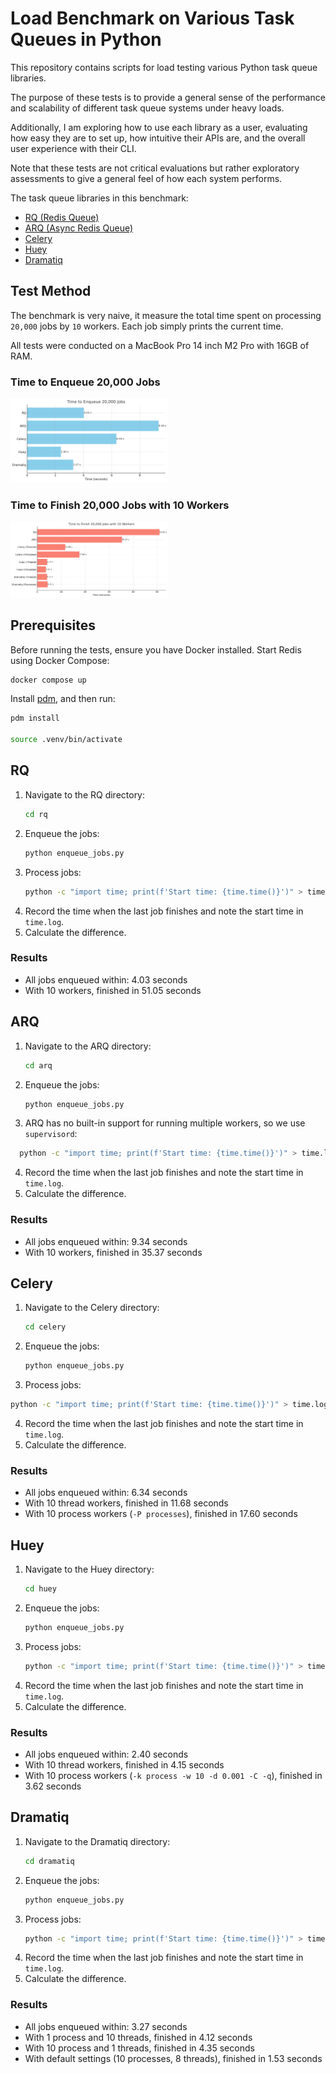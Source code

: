 # Load Benchmark on Various Task Queues in Python

This repository contains scripts for load testing various Python task queue libraries.
 
The purpose of these tests is to provide a general sense of the performance and scalability of different task queue systems under heavy loads. 

Additionally, I am exploring how to use each library as a user, evaluating how easy they are to set up, how intuitive their APIs are, and the overall user experience with their CLI. 

Note that these tests are not critical evaluations but rather exploratory assessments to give a general feel of how each system performs.

The task queue libraries in this benchmark:

- [RQ (Redis Queue)](https://python-rq.org/)
- [ARQ (Async Redis Queue)](https://arq-docs.helpmanual.io/)
- [Celery](https://docs.celeryq.dev/en/main/getting-started/introduction.html)
- [Huey](https://huey.readthedocs.io/en/latest/)
- [Dramatiq](https://dramatiq.io/index.html)

## Test Method

The benchmark is very naive, it measure the total time spent on processing `20,000` jobs by `10` workers. Each job simply prints the current time.

All tests were conducted on a MacBook Pro 14 inch M2 Pro with 16GB of RAM.

### Time to Enqueue 20,000 Jobs

<img src="images/enqueue_times.png" alt="Time to Enqueue 20,000 Jobs" width="50%">

### Time to Finish 20,000 Jobs with 10 Workers

<img src="images/finish_times.png" alt="Time to Finish 20,000 Jobs with 10 Workers" width="50%">

## Prerequisites

Before running the tests, ensure you have Docker installed. Start Redis using Docker Compose:

```bash
docker compose up
```

Install [pdm](https://pdm-project.org/en/latest/#installation), and then run:

```bash
pdm install

source .venv/bin/activate
```

## RQ

1. Navigate to the RQ directory:
   ```bash
   cd rq
   ```
2. Enqueue the jobs:
   ```bash
   python enqueue_jobs.py
   ```
3. Process jobs:
   ```bash
   python -c "import time; print(f'Start time: {time.time()}')" > time.log && rq worker-pool -q -n 10
   ```
4. Record the time when the last job finishes and note the start time in `time.log`.
5. Calculate the difference.

### Results

- All jobs enqueued within: 4.03 seconds
- With 10 workers, finished in 51.05 seconds


## ARQ

1. Navigate to the ARQ directory:
   ```bash
   cd arq
   ```
2. Enqueue the jobs:
   ```bash
   python enqueue_jobs.py
   ```
3. ARQ has no built-in support for running multiple workers, so we use `supervisord`:
  ```bash
    python -c "import time; print(f'Start time: {time.time()}')" > time.log && supervisord -c supervisord.conf
  ```
4. Record the time when the last job finishes and note the start time in `time.log`.
5. Calculate the difference.

### Results

- All jobs enqueued within: 9.34 seconds
- With 10 workers, finished in 35.37 seconds


## Celery

1. Navigate to the Celery directory:
   ```bash
   cd celery
   ```
2. Enqueue the jobs:
   ```bash
   python enqueue_jobs.py
   ```
3. Process jobs:
```bash
python -c "import time; print(f'Start time: {time.time()}')" > time.log && celery -q --skip-checks -A tasks worker --loglevel=info -c 10 -P threads
```
4. Record the time when the last job finishes and note the start time in `time.log`.
5. Calculate the difference.

### Results

- All jobs enqueued within: 6.34 seconds
- With 10 thread workers, finished in 11.68 seconds
- With 10 process workers (`-P processes`), finished in 17.60 seconds



## Huey

1. Navigate to the Huey directory:
   ```bash
   cd huey
   ```
2. Enqueue the jobs:
   ```bash
   python enqueue_jobs.py
   ```
3. Process jobs:
   ```bash
   python -c "import time; print(f'Start time: {time.time()}')" > time.log && huey_consumer.py tasks.huey -k thread -w 10 -d 0.001 -C -q
   ```
4. Record the time when the last job finishes and note the start time in `time.log`.
5. Calculate the difference.

### Results

- All jobs enqueued within: 2.40 seconds
- With 10 thread workers, finished in 4.15 seconds
- With 10 process workers (`-k process -w 10 -d 0.001 -C -q`), finished in 3.62 seconds

## Dramatiq

1. Navigate to the Dramatiq directory:
   ```bash
   cd dramatiq
   ```
2. Enqueue the jobs:
   ```bash
   python enqueue_jobs.py
   ```
3. Process jobs:
   ```bash
   python -c "import time; print(f'Start time: {time.time()}')" > time.log && dramatiq tasks -p 1 -t 10
   ```
4. Record the time when the last job finishes and note the start time in `time.log`.
5. Calculate the difference.

### Results

- All jobs enqueued within: 3.27 seconds
- With 1 process and 10 threads, finished in 4.12 seconds
- With 10 process and 1 threads, finished in 4.35 seconds
- With default settings (10 processes, 8 threads), finished in 1.53 seconds